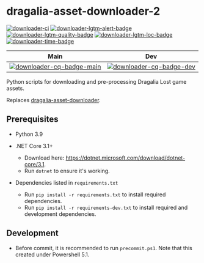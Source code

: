 # dragalia-asset-downloader-2

[![downloader-ci]][downloader-ci-link]
[![downloader-lgtm-alert-badge]][downloader-lgtm-alert-link]
[![downloader-lgtm-quality-badge]][downloader-lgtm-quality-link]
[![downloader-lgtm-loc-badge]][downloader-lgtm-quality-link]
[![downloader-time-badge]][downloader-time-link]

Main | Dev
:---: | :---:
[![downloader-cq-badge-main]][downloader-cq-link-main] | [![downloader-cq-badge-dev]][downloader-cq-link-dev]

Python scripts for downloading and pre-processing Dragalia Lost game assets.

Replaces [dragalia-asset-downloader].

## Prerequisites

- Python 3.9

- .NET Core 3.1+
  - Download here: https://dotnet.microsoft.com/download/dotnet-core/3.1.
  - Run `dotnet` to ensure it's working.

- Dependencies listed in `requirements.txt`
  - Run `pip install -r requirements.txt` to install required dependencies.
  - Run `pip install -r requirements-dev.txt` to install required and development dependencies.

## Development

- Before commit, it is recommended to run `precommit.ps1`. Note that this created under Powershell 5.1.

[dragalia-asset-downloader]: https://github.com/RaenonX-DL/dragalia-asset-downloader

[downloader-ci]: https://github.com/RaenonX-DL/dragalia-asset-downloader-2/workflows/CI/badge.svg
[downloader-ci-link]: https://github.com/RaenonX-DL/dragalia-asset-downloader-2/actions?query=workflow%3ACI
[downloader-cq-badge-main]: https://app.codacy.com/project/badge/Grade/455468d9c9184f88af1249e82cb2c4ad?branch=main
[downloader-cq-badge-dev]: https://app.codacy.com/project/badge/Grade/455468d9c9184f88af1249e82cb2c4ad?branch=dev
[downloader-cq-link-main]: https://www.codacy.com/gh/RaenonX-DL/dragalia-asset-downloader-2/dashboard?branch=main
[downloader-cq-link-dev]: https://www.codacy.com/gh/RaenonX-DL/dragalia-asset-downloader-2/dashboard?branch=dev
[downloader-time-badge]: https://wakatime.com/badge/github/RaenonX-DL/dragalia-asset-downloader-2.svg
[downloader-time-link]: https://wakatime.com/badge/github/RaenonX-DL/dragalia-asset-downloader-2
[downloader-lgtm-alert-badge]: https://img.shields.io/lgtm/alerts/g/RaenonX-DL/dragalia-asset-downloader-2.svg?logo=lgtm&logoWidth=18
[downloader-lgtm-alert-link]: https://lgtm.com/projects/g/RaenonX-DL/dragalia-asset-downloader-2/alerts/
[downloader-lgtm-quality-badge]: https://img.shields.io/lgtm/grade/python/g/RaenonX-DL/dragalia-asset-downloader-2.svg?logo=lgtm&logoWidth=18
[downloader-lgtm-quality-link]: https://lgtm.com/projects/g/RaenonX-DL/dragalia-asset-downloader-2/context:python
[downloader-lgtm-loc-badge]: https://badgen.net/lgtm/lines/g/RaenonX-DL/dragalia-asset-downloader-2
